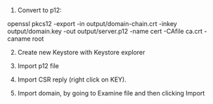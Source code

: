 

1. Convert to p12:

openssl pkcs12 -export -in output/domain-chain.crt -inkey output/domain.key -out output/server.p12 -name cert -CAfile ca.crt -caname root

2. Create new Keystore with Keystore explorer

3. Import p12 file

4. Import CSR reply (right click on KEY).

5. Import domain, by going to Examine file and then clicking Import